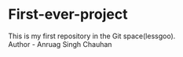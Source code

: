 # First-ever-project
This is my first repository in the Git space(lessgoo).<br>
Author - Anruag Singh Chauhan

